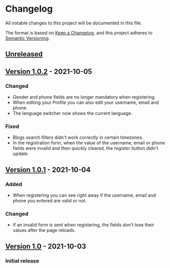 # Changelog
All notable changes to this project will be documented in this file.

The format is based on [Keep a Changelog](https://keepachangelog.com/en/1.0.0/),
and this project adheres to [Semantic Versioning](https://semver.org/spec/v2.0.0.html).

## [Unreleased]

## [Version 1.0.2][v1.0.2] - 2021-10-05
### Changed
- Gender and phone fields are no longer mandatory when registering.
- When editing your Profile you can also edit your username, email and phone.
- The language switcher now shows the current language.

### Fixed
- Blogs search filters didn't work correctly in certain timezones.
- In the registration form, when the value of the username, email or phone fields were invalid and then quickly cleared, the register button didn't update.

## [Version 1.0.1][v1.0.1] - 2021-10-04
### Added
- When registering you can see right away if the username, email and phone you entered are valid or not.

### Changed
- If an invalid form is sent when registering, the fields don't lose their values after the page reloads.

## [Version 1.0][v1.0] - 2021-10-03
### Initial release

[Unreleased]: https://github.com/antogno/blogsonic/compare/v1.0.2...HEAD
[v1.0.2]: https://github.com/antogno/blogsonic/compare/v1.0.1...v1.0.2
[v1.0.1]: https://github.com/antogno/blogsonic/compare/v1.0...v1.0.1
[v1.0]: https://github.com/antogno/blogsonic/releases/tag/v1.0